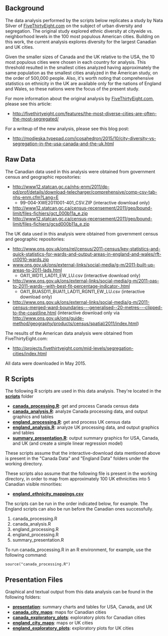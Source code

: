 ## Background
The data analysis performed by the scripts below replicates a study by Nata Silver of [FiveThirtyEight.com](http://fivethirtyeight.com) on the subject of urban diversity and segregation. The original study explored ethnic diversity at citywide vs. neighborhood levels in the 100 most populous American cities. Building on this work, the current analysis explores diversity for the largest Canadian and UK cities. 

Given the smaller sizes of Canada and the UK relative to the USA, the 10 most populous cities were chosen in each country for analysis. This threshold resulted in the smallest cities analyzed having approximately the same population as the smallest cities analyzed in the American study, on the order of 500,000 people. Also, it's worth noting that comprehensive statistics on ethnicity in the UK are available only for the nations of England and Wales, so these nations were the focus of the present study.

For more information about the original analysis by [FiveThirtyEight.com](http://fivethirtyeight.com), please see this article:
* http://fivethirtyeight.com/features/the-most-diverse-cities-are-often-the-most-segregated/

For a writeup of the new analysis, please see this blog post:
* http://modjeska.typepad.com/icosahedron/2015/10/city-diversity-vs-segregation-in-the-usa-canada-and-the-uk.html

## Raw Data

The Canadian data used in this analysis were obtained from government census and geographic repositories:

* http://www12.statcan.gc.ca/nhs-enm/2011/dp-pd/prof/details/download-telecharger/comprehensive/comp-csv-tab-nhs-enm.cfm?Lang=E
  * 99-004-XWE2011001-401_CSV.ZIP (interactive download only)
* http://www12.statcan.gc.ca/census-recensement/2011/geo/bound-limit/files-fichiers/gct_000b11a_e.zip
* http://www12.statcan.gc.ca/census-recensement/2011/geo/bound-limit/files-fichiers/gcsd000b11a_e.zip

The UK data used in this analysis were obtained from government census and geographic repositories:

* http://www.ons.gov.uk/ons/rel/census/2011-census/key-statistics-and-quick-statistics-for-wards-and-output-areas-in-england-and-wales/rft-ct0010-wards.zip
* www.ons.gov.uk/ons/external-links/social-media/g-m/2011-built-up-areas-to-2011-lads.html
  * OA11_WD11_LAD11_EW_LU.csv (interactive download only)
* http://www.ons.gov.uk/ons/external-links/social-media/g-m/2011-oas-to-2011-wards--with-best-fit-percentage-indicator-.html
  * OA11_BUASD11_BUA11_LAD11_RGN11_EW_LU.csv (interactive download only)
* http://www.ons.gov.uk/ons/external-links/social-media/g-m/2011-census-merged-ward-boundaries---generalised--20-metres---clipped-to-the-coastline.html (interactive download only via http://www.ons.gov.uk/ons/guide-method/geography/products/census/spatial/2011/index.html)

The results of the American data analysis were obtained from FiveThirtyEight.com:

* http://projects.fivethirtyeight.com/mid-levels/segregation-cities/index.html

All data were downloaded in May 2015.

## R Scripts

The following R scripts are used in this data analysis. They're located in the [**scripts**](scripts) folder

* [**canada_processing.R**](scripts/canada_processing.R):  get and process Canada census data
* [**canada_analysis.R**](scripts/canada_analysis.R):  analyze Canada processing data, and output graphics and tables
* [**england_processing.R**](scripts/england_processing.R):  get and process UK census data
* [**england_analysis.R**](scripts/england_analysis.R):  analyze UK processing data, and output graphics and tables
* [**summary_presentation.R**](scripts/summary_presentation.R):  output summary graphics for USA, Canada, and UK (and create a simple linear regression model)

These scripts assume that the interactive-download data mentioned above is present in the "Canada Data" and "England Data" folders under the working directory. 

These scripts also assume that the following file is present in the working directory, in order to map from approximately 100 UK ethnicities into 5 Canadian visible minorities:

* [**england_ethnicity_mappings.csv**](scripts/england_ethnicity_mappings.csv)

The scripts can be run in the order indicated below, for example. The England scripts can also be run before the Canadian ones successfully.

1. canada_processing.R
2. canada_analysis.R
3. england_processing.R
4. england_processing.R
5. summary_presentation.R

To run canada_processing.R in an R environment, for example, use the following command:

```
source("canada_processing.R")
```

## Presentation Files
Graphical and textual output from this data analysis can be found in the following folders:

* [**presentation**](presentation): summary charts and tables for USA, Canada, and UK
* [**canada_city_maps**](canada_city_maps): maps for Canadian cities
* [**canada_exploratory_plots**](canada_exploratory_plots): exploratory plots for Canadian cities
* [**england_city_maps**](england_city_maps): maps or UK cities
* [**england_exploratory_plots**](england_exploratory_plots): exploratory plots for UK cities


